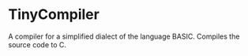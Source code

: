 # TinyCompiler
A compiler for a simplified dialect of the language BASIC. Compiles the source code to C.

